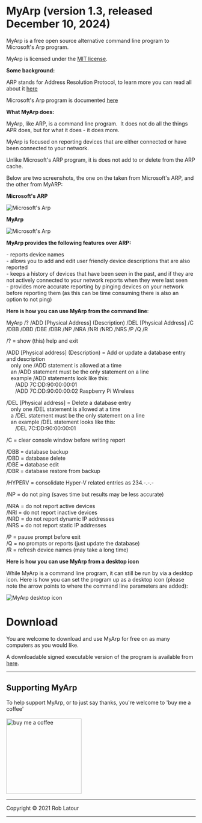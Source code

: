 # MyArp (version 1.3, released December 10, 2024)

MyArp is a free open source alternative command line program to Microsoft's Arp program. 

MyArp is licensed under the [MIT license](https://github.com/roblatour/myarp/blob/main/LICENSE).

**Some background:**

ARP stands for Address Resolution Protocol, to learn more you can read all about it [here](https://en.wikipedia.org/wiki/Address_Resolution_Protocol)

Microsoft's Arp program is documented [here](https://technet.microsoft.com/en-us/library/cc754761(v=ws.11).aspx)

**What MyArp does:**

MyArp, like ARP, is a command line program.  It does not do all the things APR does, but for what it does - it does more.

MyArp is focused on reporting devices that are either connected or have been connected to your network.  

Unlike Microsoft's ARP program, it is does not add to or delete from the ARP cache.

Below are two screenshots, the one on the taken from Microsoft's ARP, and the other from MyARP:

**Microsoft's ARP**

![Microsoft's Arp](/images/arp.jpg)

**MyArp**

![Microsoft's Arp](/images/myarp.jpg)

**MyArp provides the following features over ARP:**

\- reports device names  
\- allows you to add and edit user friendly device descriptions that are also reported  
\- keeps a history of devices that have been seen in the past, and if they are not actively connected to your network reports when they were last seen  
\- provides more accurate reporting by pinging devices on your network before reporting them (as this can be time consuming there is also an option to not ping)

**Here is how you can use MyArp from the command line**:
  
MyArp /? /ADD \[Physical Address\] (Description) /DEL \[Physical Address\] /C /DBB /DBD /DBE /DBR /NP /NRA /NRI /NRD /NRS /P /Q /R

/? = show (this) help and exit  
  
/ADD \[Physical address\] (Description) = Add or update a database entry and description  
   only one /ADD statement is allowed at a time  
   an /ADD statement must be the only statement on a line  
   example /ADD statements look like this:  
      /ADD 7C:DD:90:00:00:01  
      /ADD 7C:DD:90:00:00:02 Raspberry Pi Wireless  
  
/DEL \[Physical address\] = Delete a database entry  
   only one /DEL statement is allowed at a time  
   a /DEL statement must be the only statement on a line  
   an example /DEL statement looks like this:  
      /DEL 7C:DD:90:00:00:01  
  
/C = clear console window before writing report  
  
/DBB = database backup  
/DBD = database delete  
/DBE = database edit  
/DBR = database restore from backup  
  
/HYPERV = consolidate Hyper-V related entries as 234.-.-.-  
  
/NP = do not ping (saves time but results may be less accurate)  
  
/NRA = do not report active devices  
/NRI = do not report inactive devices  
/NRD = do not report dynamic IP addresses  
/NRS = do not report static IP addresses  
  
/P = pause prompt before exit  
/Q = no prompts or reports (just update the database)  
/R = refresh device names (may take a long time)

**Here is how you can use MyArp from a desktop icon**

While MyArp is a command line program, it can still be run by via a desktop icon. Here is how you can set the program up as a desktop icon (please note the arrow points to where the command line parameters are added):

![MyArp desktop icon](/images/desktopicon.jpg)

# Download

You are welcome to download and use MyArp for free on as many computers as you would like.

A downloadable signed executable version of the program is available from [here](https://github.com/roblatour/myarp/releases/download/v1.3.0.0/myarpsetup.exe).

* * *
 ## Supporting MyArp

To help support MyArp, or to just say thanks, you're welcome to 'buy me a coffee'<br><br>
[<img alt="buy me  a coffee" width="200px" src="https://cdn.buymeacoffee.com/buttons/v2/default-blue.png" />](https://www.buymeacoffee.com/roblatour)
* * *
Copyright © 2021 Rob Latour
* * *   
